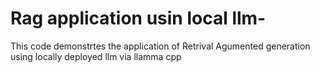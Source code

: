 # Rag application usin local llm-

This code demonstrtes the application of Retrival Agumented generation using locally deployed llm via llamma cpp 
